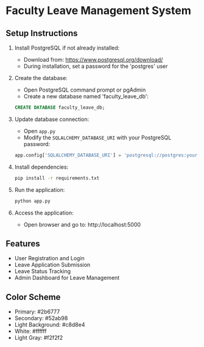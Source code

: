 # Faculty Leave Management System

## Setup Instructions

1. Install PostgreSQL if not already installed:
   - Download from: https://www.postgresql.org/download/
   - During installation, set a password for the 'postgres' user

2. Create the database:
   - Open PostgreSQL command prompt or pgAdmin
   - Create a new database named 'faculty_leave_db':
   ```sql
   CREATE DATABASE faculty_leave_db;
   ```

3. Update database connection:
   - Open `app.py`
   - Modify the `SQLALCHEMY_DATABASE_URI` with your PostgreSQL password:
   ```python
   app.config['SQLALCHEMY_DATABASE_URI'] = 'postgresql://postgres:your_password@localhost/faculty_leave_db'
   ```

4. Install dependencies:
   ```bash
   pip install -r requirements.txt
   ```

5. Run the application:
   ```bash
   python app.py
   ```

6. Access the application:
   - Open browser and go to: http://localhost:5000

## Features

- User Registration and Login
- Leave Application Submission
- Leave Status Tracking
- Admin Dashboard for Leave Management

## Color Scheme

- Primary: #2b6777
- Secondary: #52ab98
- Light Background: #c8d8e4
- White: #ffffff
- Light Gray: #f2f2f2